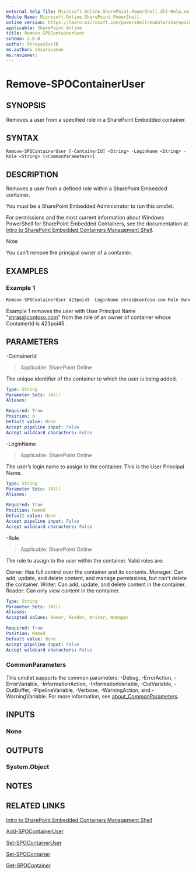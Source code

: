 ```yaml
---
external help file: Microsoft.Online.SharePoint.PowerShell.dll-Help.xml
Module Name: Microsoft.Online.SharePoint.PowerShell
online version: https://learn.microsoft.com/powershell/module/sharepoint-online/remove-spocontaineruser
applicable: SharePoint Online
title: Remove-SPOContainerUser
schema: 2.0.0
author: ShreyasSar26
ms.author: shsaravanan
ms.reviewer:
---
```


# Remove-SPOContainerUser

## SYNOPSIS

Removes a user from a specified role in a SharePoint Embedded container.

## SYNTAX

```
Remove-SPOContainerUser [-ContainerId] <String> -LoginName <String> -Role <String> [<CommonParameters>]
```

## DESCRIPTION

Removes a user from a defined role within a SharePoint Embedded container.

You must be a SharePoint Embedded Administrator to run this cmdlet.

For permissions and the most current information about Windows PowerShell for SharePoint Embedded Containers, see the documentation at [Intro to SharePoint Embedded Containers Management Shell](/powershell/sharepoint/sharepoint-online/introduction-sharepoint-online-management-shell).

> [!NOTE]
> You can't remove the principal owner of a container.


## EXAMPLES

### Example 1

```powershell
Remove-SPOContainerUser 423poi45 -LoginName shras@contoso.com-Role Owner
```

Example 1 removes the user with User Principal Name "shras@contoso.com" from the role of an owner of container whose ContainerId is 423poi45 . 

## PARAMETERS

-ContainerId

> Applicable: SharePoint Online

The unique identifier of the container to which the user is being added.

```yaml
Type: String
Parameter Sets: (All)
Aliases:

Required: True
Position: 0
Default value: None
Accept pipeline input: False
Accept wildcard characters: False
```

-LoginName

> Applicable: SharePoint Online

The user’s login name to assign to the container. This is the User Principal Name.

```yaml
Type: String
Parameter Sets: (All)
Aliases:

Required: True
Position: Named
Default value: None
Accept pipeline input: False
Accept wildcard characters: False
```

-Role

> Applicable: SharePoint Online

The role to assign to the user within the container. Valid roles are:

Owner: Has full control over the container and its contents.
Manager: Can add, update, and delete content, and manage permissions, but can't delete the container.
Writer: Can add, update, and delete content in the container.
Reader: Can only view content in the container.


```yaml
Type: String
Parameter Sets: (All)
Aliases:
Accepted values: Owner, Reader, Writer, Manager

Required: True
Position: Named
Default value: None
Accept pipeline input: False
Accept wildcard characters: False
```

### CommonParameters
This cmdlet supports the common parameters: -Debug, -ErrorAction, -ErrorVariable, -InformationAction, -InformationVariable, -OutVariable, -OutBuffer, -PipelineVariable, -Verbose, -WarningAction, and -WarningVariable. For more information, see [about_CommonParameters](/powershell/module/microsoft.powershell.core/about/about_commonparameters).

## INPUTS

### None

## OUTPUTS

### System.Object

## NOTES

## RELATED LINKS

[Intro to SharePoint Embedded Containers Management Shell](/powershell/sharepoint/sharepoint-online/introduction-sharepoint-online-management-shell)

[Add-SPOContainerUser](./Add-SPOContainerUser.md)

[Set-SPOContainerUser](./Set-SPOContainerUser.md)

[Set-SPOContainer](./Set-SPOContainer.md)

[Get-SPOContainer](./Get-SPOContainer.md)

